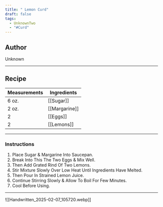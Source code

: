 ```yaml
---
title: " Lemon Curd"
draft: false
tags:
  - UnknownTwo
  - "#Curd"
---
```

## Author
Unknown
___
## Recipe

| Measurements | Ingredients               |
| :----------- | ------------------------- |
|6 oz. | [[Sugar]]                   |
| 2 oz.          | [[Margarine]]                  |
| 2                 | [[Eggs]]                    |
| 2                 | [[Lemons]]            |
___
### Instructions
1.  Place Sugar & Margarine Into Saucepan.
2. Break Into This The Two Eggs & Mix Well.
3.  Then Add Grated Rind Of Two Lemons.
4.  Stir Mixture Slowly Over Low Heat Until Ingredients Have Melted.
5. Then Pour In Strained Lemon Juice.
6.  Continue Stirring Slowly & Allow To Boil For Few Minutes.
7.  Cool Before Using.
___
![[Handwritten_2025-02-07_105720.webp]]
